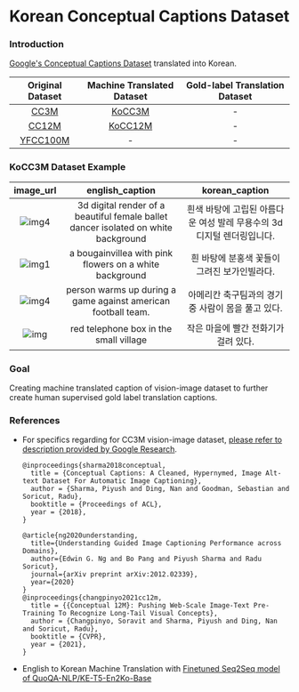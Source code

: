 # Korean Conceptual Captions Dataset

### Introduction

[Google's Conceptual Captions Dataset](https://github.com/google-research-datasets/conceptual-captions) translated into Korean.

|                       Original Dataset                       | Machine Translated Dataset | Gold-label Translation Dataset |
| :----------------------------------------------------------: | :------------------------: | :----------------------------: |
| [CC3M](https://huggingface.co/datasets/conceptual_captions)  | [KoCC3M](https://huggingface.co/datasets/QuoQA-NLP/KoCC3M) |               -                |
|   [CC12M](https://huggingface.co/datasets/conceptual_12m)    | [KoCC12M](https://huggingface.co/datasets/QuoQA-NLP/KoCC12M)              |               -                |
| [YFCC100M](https://multimediacommons.wordpress.com/yfcc100m-core-dataset/) |             -              |               -                |

### KoCC3M Dataset Example

|                          image_url                           |                       english_caption                        |                        korean_caption                        |
| :----------------------------------------------------------: | :----------------------------------------------------------: | :----------------------------------------------------------: |
| ![img4](http://l7.alamy.com/zooms/e47031473a3e4379abc95116186b3f2d/3d-digital-render-of-a-beautiful-asian-female-ballet-dancer-isolated-eby7yk.jpg) | 3d digital render of a beautiful female ballet dancer isolated on white background | 흰색 바탕에 고립된 아름다운 여성 발레 무용수의 3d 디지털 렌더링입니다. |
| ![img1](https://media.istockphoto.com/photos/bougainvillea-with-pink-flowers-on-a-white-background-picture-id146724993?k=6&m=146724993&s=612x612&w=0&h=g5LEZzsIszKDLpL4S56FohuVz4ySmxesPE4tQSG_yeI=) |   a bougainvillea with pink flowers on a white background    |         흰 바탕에 분홍색 꽃들이 그려진 보가인빌라다.         |
| ![img4](https://media.gettyimages.com/photos/malik-rosier-of-the-miami-hurricanes-warms-up-during-a-game-against-picture-id841875570) | person warms up during a game against american football team. |      아메리칸 축구팀과의 경기 중 사람이 몸을 풀고 있다.      |
| ![img](http://l7.alamy.com/zooms/9819df2053414fb29d11f790f34c9151/red-telephone-box-in-the-small-village-of-pott-shrigley-cheshire-england-j48m52.jpg) |            red telephone box in the small village            |             작은 마을에 빨간 전화기가 걸려 있다.             |


### Goal

Creating machine translated caption of vision-image dataset to further create human supervised gold label translation captions.

### References

- For specifics regarding for CC3M vision-image dataset, [please refer to description provided by Google Research](https://github.com/google-research-datasets/conceptual-captions#dataset-description).
  ```
  @inproceedings{sharma2018conceptual,
    title = {Conceptual Captions: A Cleaned, Hypernymed, Image Alt-text Dataset For Automatic Image Captioning},
    author = {Sharma, Piyush and Ding, Nan and Goodman, Sebastian and Soricut, Radu},
    booktitle = {Proceedings of ACL},
    year = {2018},
  }
  
  @article{ng2020understanding,
    title={Understanding Guided Image Captioning Performance across Domains},
    author={Edwin G. Ng and Bo Pang and Piyush Sharma and Radu Soricut},
    journal={arXiv preprint arXiv:2012.02339},
    year={2020}
  }
  @inproceedings{changpinyo2021cc12m,
    title = {{Conceptual 12M}: Pushing Web-Scale Image-Text Pre-Training To Recognize Long-Tail Visual Concepts},
    author = {Changpinyo, Soravit and Sharma, Piyush and Ding, Nan and Soricut, Radu},
    booktitle = {CVPR},
    year = {2021},
  }
  
  ```
- English to Korean Machine Translation with [Finetuned Seq2Seq model of QuoQA-NLP/KE-T5-En2Ko-Base](https://github.com/QuoQA-NLP/T5_Translation)
